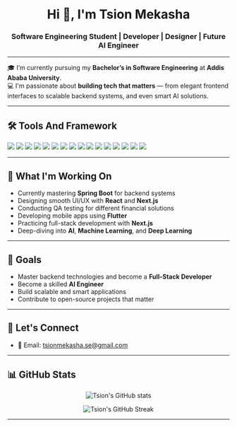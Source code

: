 <h1 align="center">Hi 👋, I'm Tsion Mekasha</h1>
<h3 align="center">Software Engineering Student | Developer | Designer | Future AI Engineer</h3>

---

🎓 I’m currently pursuing my **Bachelor’s in Software Engineering** at **Addis Ababa University**.  
💻 I'm passionate about **building tech that matters** — from elegant frontend interfaces to scalable backend systems, and even smart AI solutions.  

---

## 🛠️ Tools And Framework

<p align="left">
  <img src="https://img.shields.io/badge/HTML5-E34F26?style=flat&logo=html5&logoColor=white"/>
  <img src="https://img.shields.io/badge/CSS3-1572B6?style=flat&logo=css3&logoColor=white"/>
  <img src="https://img.shields.io/badge/JavaScript-F7DF1E?style=flat&logo=javascript&logoColor=black"/>
  <img src="https://img.shields.io/badge/Java-ED8B00?style=flat&logo=java&logoColor=white"/>
  <img src="https://img.shields.io/badge/Python-3776AB?style=flat&logo=python&logoColor=white"/>
  <img src="https://img.shields.io/badge/Django-092E20?style=flat&logo=django&logoColor=white"/>
  <img src="https://img.shields.io/badge/Spring_Boot-6DB33F?style=flat&logo=springboot&logoColor=white"/>
  <img src="https://img.shields.io/badge/Flutter-02569B?style=flat&logo=flutter&logoColor=white"/>
  <img src="https://img.shields.io/badge/React-61DAFB?style=flat&logo=react&logoColor=black"/>
  <img src="https://img.shields.io/badge/Next.js-000000?style=flat&logo=nextdotjs&logoColor=white"/>
  <img src="https://img.shields.io/badge/Tailwind_CSS-38B2AC?style=flat&logo=tailwind-css&logoColor=white"/>
  <img src="https://img.shields.io/badge/Git-F05032?style=flat&logo=git&logoColor=white"/>
  <img src="https://img.shields.io/badge/GitHub-181717?style=flat&logo=github&logoColor=white"/>
  <img src="https://img.shields.io/badge/Figma-F24E1E?style=flat&logo=figma&logoColor=white"/>
  <img src="https://img.shields.io/badge/Adobe_Photoshop-31A8FF?style=flat&logo=adobephotoshop&logoColor=white"/>
  <img src="https://img.shields.io/badge/Adobe_Illustrator-FF9A00?style=flat&logo=adobeillustrator&logoColor=white"/>
</p>

---

## 💼 What I'm Working On

- Currently mastering **Spring Boot** for backend systems
- Designing smooth UI/UX with **React** and **Next.js**
- Conducting QA testing for different financial solutions 
- Developing mobile apps using **Flutter**
- Practicing full-stack development with **Next.js**
- Deep-diving into **AI**, **Machine Learning**, and **Deep Learning**

---

## 🎯 Goals

- Master backend technologies and become a **Full-Stack Developer**
- Become a skilled **AI Engineer**
- Build scalable and smart applications
- Contribute to open-source projects that matter

---

## 🔗 Let's Connect

- 📧 Email: tsionmekasha.se@gmail.com  

---

## 📊 GitHub Stats

<p align="center">
  <img src="https://github-readme-stats.vercel.app/api?username=tsionmekasha&show_icons=true&theme=radical" alt="Tsion's GitHub stats"/>
</p>

<p align="center">
  <img src="https://github-readme-streak-stats.herokuapp.com/?user=tsionmekasha&theme=radical" alt="Tsion's GitHub Streak"/>
</p>

---
